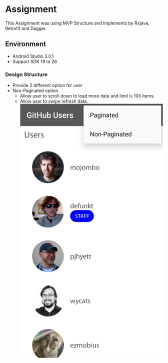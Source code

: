# Assignment
This Assignment was using MVP Structure and implements by Rxjava, Retrofit and Dagger.

## Environment
* Android Studio 3.0.1
* Support SDK 19 to 26

### Design Structure 
* Provide 2 different option for user
* Non-Paginated option
  * Allow user to scroll down to load more data and limit is 100 items.
  * Allow user to swipe refresh data.
![alt text](non_pagar.jpg)



